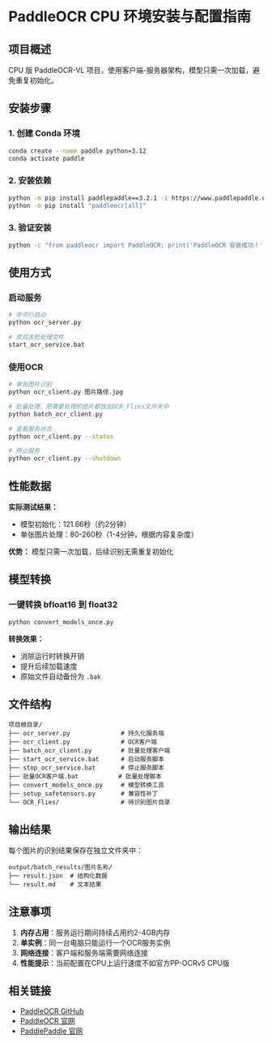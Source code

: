 # PaddleOCR CPU 环境安装与配置指南

## 项目概述

CPU 版 PaddleOCR-VL 项目，使用客户端-服务器架构，模型只需一次加载，避免重复初始化。

## 安装步骤

### 1. 创建 Conda 环境
```bash
conda create --name paddle python=3.12
conda activate paddle
```

### 2. 安装依赖
```bash
python -m pip install paddlepaddle==3.2.1 -i https://www.paddlepaddle.org.cn/packages/stable/cpu/
python -m pip install "paddleocr[all]"
```

### 3. 验证安装
```bash
python -c "from paddleocr import PaddleOCR; print('PaddleOCR 安装成功！')"
```

## 使用方式

### 启动服务
```bash
# 命令行启动
python ocr_server.py

# 或双击批处理文件
start_ocr_service.bat
```

### 使用OCR
```bash
# 单张图片识别
python ocr_client.py 图片路径.jpg

# 批量处理，把需要处理的图片都放在OCR_Flies文件夹中
python batch_ocr_client.py

# 查看服务状态
python ocr_client.py --status

# 停止服务
python ocr_client.py --shutdown
```

## 性能数据

**实际测试结果：**
- 模型初始化：121.66秒（约2分钟）
- 单张图片处理：80-260秒（1-4分钟，根据内容复杂度）

**优势：** 模型只需一次加载，后续识别无需重复初始化

## 模型转换

### 一键转换 bfloat16 到 float32

```bash
python convert_models_once.py
```

**转换效果：**
- 消除运行时转换开销
- 提升后续加载速度
- 原始文件自动备份为 `.bak`

## 文件结构

```
项目根目录/
├── ocr_server.py              # 持久化服务端
├── ocr_client.py              # OCR客户端
├── batch_ocr_client.py        # 批量处理客户端
├── start_ocr_service.bat      # 启动服务脚本
├── stop_ocr_service.bat       # 停止服务脚本
├── 批量OCR客户端.bat           # 批量处理脚本
├── convert_models_once.py     # 模型转换工具
├── setup_safetensors.py       # 兼容性补丁
└── OCR_Flies/                 # 待识别图片目录
```

## 输出结果

每个图片的识别结果保存在独立文件夹中：
```
output/batch_results/图片名称/
├── result.json  # 结构化数据
└── result.md    # 文本结果
```

## 注意事项

1. **内存占用**：服务运行期间持续占用约2-4GB内存
2. **单实例**：同一台电脑只能运行一个OCR服务实例
3. **网络连接**：客户端和服务端需要网络连接
4. **性能提示**：当前配置在CPU上运行速度不如官方PP-OCRv5 CPU版

## 相关链接

- [PaddleOCR GitHub](https://github.com/PaddlePaddle/PaddleOCR)
- [PaddleOCR 官网](https://www.paddleocr.ai)
- [PaddlePaddle 官网](https://www.paddlepaddle.org.cn)